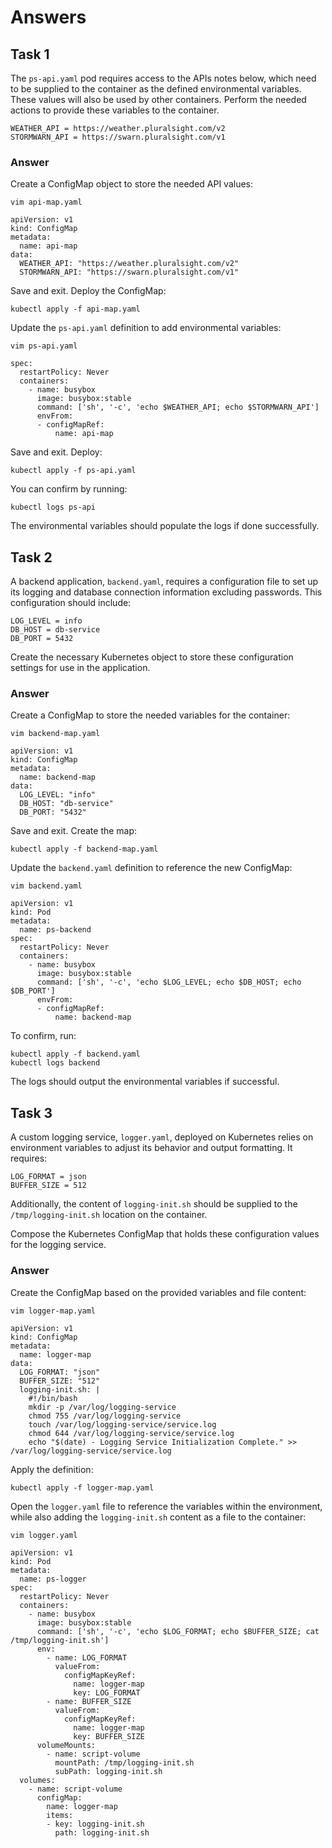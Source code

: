 # Answers

## Task 1

The `ps-api.yaml` pod requires access to the APIs notes below, which need to be supplied to the container as the defined environmental variables. These values will also be used by other containers. Perform the needed actions to provide these variables to the container.

```
WEATHER_API = https://weather.pluralsight.com/v2
STORMWARN_API = https://swarn.pluralsight.com/v1
```

### Answer

Create a ConfigMap object to store the needed API values:

```
vim api-map.yaml
```

```
apiVersion: v1
kind: ConfigMap
metadata:
  name: api-map
data:
  WEATHER_API: "https://weather.pluralsight.com/v2"
  STORMWARN_API: "https://swarn.pluralsight.com/v1"
```

Save and exit. Deploy the ConfigMap:

```
kubectl apply -f api-map.yaml
```

Update the `ps-api.yaml` definition to add environmental variables:

```
vim ps-api.yaml
```

```
spec:
  restartPolicy: Never
  containers:
    - name: busybox
      image: busybox:stable
      command: ['sh', '-c', 'echo $WEATHER_API; echo $STORMWARN_API']
      envFrom:
      - configMapRef:
          name: api-map
```

Save and exit. Deploy:

```
kubectl apply -f ps-api.yaml
```

You can confirm by running:

```
kubectl logs ps-api
```

The environmental variables should populate the logs if done successfully.

## Task 2

A backend application, `backend.yaml`, requires a configuration file to set up its logging and database connection information excluding passwords. This configuration should include:

```
LOG_LEVEL = info
DB_HOST = db-service
DB_PORT = 5432
```

Create the necessary Kubernetes object to store these configuration settings for use in the application.

### Answer

Create a ConfigMap to store the needed variables for the container:

```
vim backend-map.yaml
```

```
apiVersion: v1
kind: ConfigMap
metadata:
  name: backend-map
data:
  LOG_LEVEL: "info"
  DB_HOST: "db-service"
  DB_PORT: "5432"
```

Save and exit. Create the map:

```
kubectl apply -f backend-map.yaml
```

Update the `backend.yaml` definition to reference the new ConfigMap:

```
vim backend.yaml
```

```
apiVersion: v1
kind: Pod
metadata:
  name: ps-backend
spec:
  restartPolicy: Never
  containers:
    - name: busybox
      image: busybox:stable
      command: ['sh', '-c', 'echo $LOG_LEVEL; echo $DB_HOST; echo $DB_PORT']
      envFrom:
      - configMapRef:
          name: backend-map
```

To confirm, run:

```
kubectl apply -f backend.yaml
kubectl logs backend
```

The logs should output the environmental variables if successful.

## Task 3

A custom logging service, `logger.yaml`, deployed on Kubernetes relies on environment variables to adjust its behavior and output formatting. It requires:

```
LOG_FORMAT = json
BUFFER_SIZE = 512
```

Additionally, the content of `logging-init.sh` should be supplied to the `/tmp/logging-init.sh` location on the container.

Compose the Kubernetes ConfigMap that holds these configuration values for the logging service.

### Answer

Create the ConfigMap based on the provided variables and file content:

```
vim logger-map.yaml
```

```
apiVersion: v1
kind: ConfigMap
metadata:
  name: logger-map
data:
  LOG_FORMAT: "json"
  BUFFER_SIZE: "512"
  logging-init.sh: |
    #!/bin/bash
    mkdir -p /var/log/logging-service
    chmod 755 /var/log/logging-service
    touch /var/log/logging-service/service.log
    chmod 644 /var/log/logging-service/service.log
    echo "$(date) - Logging Service Initialization Complete." >> /var/log/logging-service/service.log
```

Apply the definition:

```
kubectl apply -f logger-map.yaml
```

Open the `logger.yaml` file to reference the variables within the environment, while also adding the `logging-init.sh` content as a file to the container:

```
vim logger.yaml
```

```
apiVersion: v1
kind: Pod
metadata:
  name: ps-logger
spec:
  restartPolicy: Never
  containers:
    - name: busybox
      image: busybox:stable
      command: ['sh', '-c', 'echo $LOG_FORMAT; echo $BUFFER_SIZE; cat /tmp/logging-init.sh']
      env:
        - name: LOG_FORMAT
          valueFrom:
            configMapKeyRef:
              name: logger-map
              key: LOG_FORMAT
        - name: BUFFER_SIZE
          valueFrom:
            configMapKeyRef:
              name: logger-map
              key: BUFFER_SIZE
      volumeMounts:
        - name: script-volume
          mountPath: /tmp/logging-init.sh
          subPath: logging-init.sh
  volumes:
    - name: script-volume
      configMap:
        name: logger-map
        items:
        - key: logging-init.sh
          path: logging-init.sh
```
